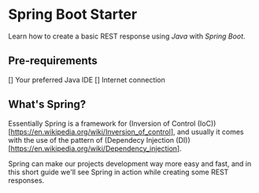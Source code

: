 # Spring Boot Starter
Learn how to create a basic REST response using *Java* with *Spring Boot*.

## Pre-requirements
[] Your preferred Java IDE
[] Internet connection

## What's Spring?
Essentially Spring is a framework for (Inversion of Control (IoC))[https://en.wikipedia.org/wiki/Inversion_of_control], and usually it comes with the use of the pattern of (Dependecy Injection (DI))[https://en.wikipedia.org/wiki/Dependency_injection].

Spring can make our projects development way more easy and fast, and in this short guide we'll see Spring in action while creating some REST responses.
